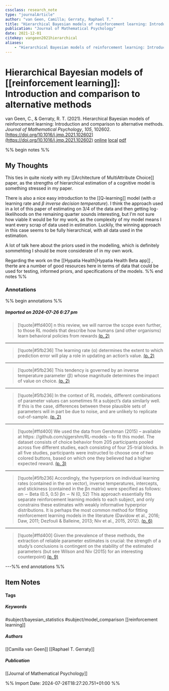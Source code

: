 ```yaml
---
cssclass: research_note
type: "journalArticle"
author: "van Geen, Camilla; Gerraty, Raphael T."
title: "Hierarchical Bayesian models of reinforcement learning: Introduction and comparison to alternative methods"
publication: "Journal of Mathematical Psychology"
date: 2021-12-01
citekey: vangeen2021hierarchical
aliases: 
    - "Hierarchical Bayesian models of reinforcement learning: Introduction and comparison to alternative methods"
---
```


# Hierarchical Bayesian models of [[reinforcement learning]]: Introduction and comparison to alternative methods

van Geen, C., & Gerraty, R. T. (2021). Hierarchical Bayesian models of reinforcement learning: Introduction and comparison to alternative methods. _Journal of Mathematical Psychology_, _105_, 102602. [https://doi.org/10.1016/j.jmp.2021.102602](https://doi.org/10.1016/j.jmp.2021.102602)
[online](http://zotero.org/users/7162438/items/GBLG4DMX) [local](zotero://select/library/items/GBLG4DMX) [pdf](file:///home/gjc216/Zotero/storage/DK629KXJ/1-s2.0-S0022249621000742-main.pdf)
 

 
%% begin notes %%

## My Thoughts

This ties in quite nicely with my [[Architecture of MultiAttribute Choice]] paper, as the strengths of hierarchical estimation of a cognitive model is something stressed in my paper.

There is also a nice easy introduction to the [[Q-learning]] model (with $\alpha$ learning rate and $\beta$ _inverse decision temperature_). I think the approach used in a lot of this paper of estimating on 3/4 of the data and then getting log-likelihoods on the remaining quarter sounds interesting, but I'm not sure how viable it would be for my work, as the complexity of my model means I want every scrap of data used in estimation. Luckily, the winning approach in this case seems to be fully hierarchical, with all data used in the estimation.

A lot of talk here about the priors used in the modelling, which is definitely sommehting I should be more considerate of in my own work.

Regarding the work on the [[Hypatia Health|Hypatia Health Beta app]] , therte are a number of good resources here in terms of data that could be used for testing, informed priors, and specifications of the models. 
%% end notes %%

### Annotations

%% begin annotations %%

##### Imported on 2024-07-26 6:27 pm
>[!quote|#ffd400]
>n this review, we will narrow the scope even further, to those RL models that describe how humans (and other organisms) learn behavioral policies from rewards [(p. 2)](zotero://open-pdf/library/items/DK629KXJ?page=2&annotation=JAM8S6JB)

---
>[!quote|#5fb236]
>The learning rate (α) determines the extent to which prediction error will play a role in updating an action’s value. [(p. 2)](zotero://open-pdf/library/items/DK629KXJ?page=2&annotation=Q37YHLTM)

---
>[!quote|#5fb236]
>This tendency is governed by an inverse temperature parameter (β) whose magnitude determines the impact of value on choice. [(p. 2)](zotero://open-pdf/library/items/DK629KXJ?page=2&annotation=K89E5CD7)

---
>[!quote|#5fb236]
>In the context of RL models, different combinations of parameter values can sometimes fit a subject’s data similarly well. If this is the case, differences between these plausible sets of parameters will in part be due to noise, and are unlikely to replicate out-of-sample. [(p. 2)](zotero://open-pdf/library/items/DK629KXJ?page=2&annotation=P2QXGX7S)

---
>[!quote|#ffd400]
>We used the data from Gershman (2015) – available at https: //github.com/sjgershm/RL-models – to fit this model. The dataset consists of choice behavior from 205 participants pooled across five different studies, each consisting of four 25-trial blocks. In all five studies, participants were instructed to choose one of two colored buttons, based on which one they believed had a higher expected reward. [(p. 3)](zotero://open-pdf/library/items/DK629KXJ?page=3&annotation=9GSUQJGJ)

---
>[!quote|#5fb236]
>Accordingly, the hyperpriors on individual learning rates (contained in the αn vector), inverse temperatures, intercepts, and stickiness (contained in the βn matrix) were specified as follows: αn ∽ Beta (0.5, 0.5) βn ∽ N (0, 52) This approach essentially fits separate reinforcement learning models to each subject, and only constrains these estimates with weakly informative hyperprior distributions. It is perhaps the most common method for fitting reinforcement learning models in the literature (Davidow et al., 2016; Daw, 2011; Dezfouli & Balleine, 2013; Niv et al., 2015, 2012). [(p. 6)](zotero://open-pdf/library/items/DK629KXJ?page=6&annotation=U2SISH4T)

---
>[!quote|#ffd400]
>Given the prevalence of these methods, the extraction of reliable parameter estimates is crucial: the strength of a study’s conclusions is contingent on the stability of the estimated parameters (but see Wilson and Niv (2015) for an interesting counterpoint) [(p. 9)](zotero://open-pdf/library/items/DK629KXJ?page=9&annotation=C43CZKW3)

---%% end annotations %%

## Item Notes

#### Tags

##### Keywords

#subject/bayesian_statistics #subject/model_comparison [[reinforcement learning]]

##### Authors

[[Camilla van Geen]] [[Raphael T. Gerraty]]

##### Publication

[[Journal of Mathematical Psychology]]


%% Import Date: 2024-07-26T18:27:20.751+01:00 %%

